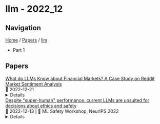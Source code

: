 # llm - 2022_12

## Navigation

[Home](https://arxcompass.github.io) / [Papers](https://arxcompass.github.io/papers) / [llm](https://arxcompass.github.io/papers/llm)

- Part 1

## Papers

<div class="paper-card">
    <div class="paper-title"><a href="http://arxiv.org/abs/2212.11311v1">What do LLMs Know about Financial Markets? A Case Study on Reddit Market Sentiment Analysis</a></div>
    <div class="paper-meta">
      📅 2022-12-21
    </div>
    <details class="paper-abstract">
      Market sentiment analysis on social media content requires knowledge of both financial markets and social media jargon, which makes it a challenging task for human raters. The resulting lack of high-quality labeled data stands in the way of conventional supervised learning methods. Instead, we approach this problem using semi-supervised learning with a large language model (LLM). Our pipeline generates weak financial sentiment labels for Reddit posts with an LLM and then uses that data to train a small model that can be served in production. We find that prompting the LLM to produce Chain-of-Thought summaries and forcing it through several reasoning paths helps generate more stable and accurate labels, while using a regression loss further improves distillation quality. With only a handful of prompts, the final model performs on par with existing supervised models. Though production applications of our model are limited by ethical considerations, the model's competitive performance points to the great potential of using LLMs for tasks that otherwise require skill-intensive annotation.
    </details>
</div>
<div class="paper-card">
    <div class="paper-title"><a href="http://arxiv.org/abs/2212.06295v1">Despite "super-human" performance, current LLMs are unsuited for decisions about ethics and safety</a></div>
    <div class="paper-meta">
      📅 2022-12-13
      | 💬 ML Safety Workshop, NeurIPS 2022
    </div>
    <details class="paper-abstract">
      Large language models (LLMs) have exploded in popularity in the past few years and have achieved undeniably impressive results on benchmarks as varied as question answering and text summarization. We provide a simple new prompting strategy that leads to yet another supposedly "super-human" result, this time outperforming humans at common sense ethical reasoning (as measured by accuracy on a subset of the ETHICS dataset). Unfortunately, we find that relying on average performance to judge capabilities can be highly misleading. LLM errors differ systematically from human errors in ways that make it easy to craft adversarial examples, or even perturb existing examples to flip the output label. We also observe signs of inverse scaling with model size on some examples, and show that prompting models to "explain their reasoning" often leads to alarming justifications of unethical actions. Our results highlight how human-like performance does not necessarily imply human-like understanding or reasoning.
    </details>
</div>
